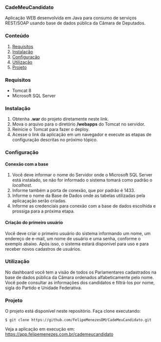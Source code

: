 ### CadeMeuCandidato
Aplicação WEB desenvolvida em Java para consumo de serviços REST/SOAP usando base de dados pública da Câmara de Deputados.

### Conteúdo
1. [Requisitos]()
1. [Instalação]()
1. [Configuração]()
1. [Utilização]()
1. [Projeto]()

### Requisitos
- Tomcat 8
- Microsoft SQL Server

### Instalação
1. Obtenha **.war** do projeto diretamente neste link.
1. Mova o arquivo para o diretório **/webapps** do Tomcat no servidor.
1. Reinicie o Tomcat para fazer o deploy.
1. Acesse o link da aplicação em um navegador e execute as etapas de configuração descritas no próximo tópico.

### Configuração
#### Conexão com a base
1. Você deve informar o nome do Servidor onde o Microsoft SQL Server está instalado, se não for informado o sistema tomará como padrão o *localhost*.
1. Informe também a porta de conexão, que por padrão é 1433.
1. Informe o nome da Base de Dados onde as tabelas utilizadas pela aplicaçação serão criadas.
1. Informe as credenciais para conexão com a base de dados escolhida e prossiga para a próxima etapa.

#### Criação do primeiro usuário
Você deve criar o primeiro usuário do sistema informando um nome, um endereço de e-mail, um nome de usuário e uma senha, conforme o exemplo abaixo. Após isso, o sistema estará disponível para uso e para receber novos cadastros de usuários.


### Utilização
No dashboard você tem a visão de todos os Parlamentares cadastrados na base de dados pública da Câmara ordenados alfabeticamente pelo nome. Você pode consultar as informações dos candidatos e filtrá-los por nome, sigla do Partido e Unidade Federativa.

### Projeto
O projeto está disponível neste repositório. Faça clone executando:

    $ git clone https://github.com/FelipeMenezesDM/CadeMeuCandidato.git

Veja a aplicação em execução em: https://app.felipemenezes.com.br/cademeucandidato
